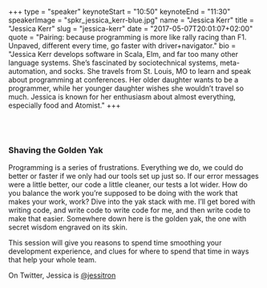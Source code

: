 +++
type         = "speaker"
keynoteStart = "10:50"
keynoteEnd   = "11:30"
speakerImage = "spkr_jessica_kerr-blue.jpg"
name         = "Jessica Kerr"
title        = "Jessica Kerr"
slug         = "jessica-kerr"
date         = "2017-05-07T20:01:07+02:00"
quote        = "Pairing: because programming is more like rally racing than F1. Unpaved, different every time, go faster with driver+navigator."
bio          = "Jessica Kerr develops software in Scala, Elm, and far too many other language systems. She’s fascinated by sociotechnical systems, meta-automation, and socks. She travels from St. Louis, MO to learn and speak about programming at conferences. Her older daughter wants to be a programmer, while her younger daughter wishes she wouldn’t travel so much. Jessica is known for her enthusiasm about almost everything, especially food and Atomist."
+++

<br />
<br />

### Shaving the Golden Yak

Programming is a series of frustrations. Everything we do, we could do better or faster if we only had our tools set up just so. If our error messages were a little better, our code a little cleaner, our tests a lot wider.
How do you balance the work you’re supposed to be doing with the work that makes your work, work?
Dive into the yak stack with me. I’ll get bored with writing code, and write code to write code for me, and then write code to make that easier. Somewhere down here is the golden yak, the one with secret wisdom engraved on its skin.

This session will give you reasons to spend time smoothing your development experience, and clues for where to spend that time in ways that help your whole team.

On Twitter, Jessica is [@jessitron](https://twitter.com/jessitron)
